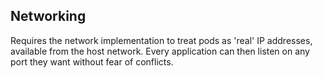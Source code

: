 ## Networking

Requires the network implementation to treat pods as 'real' IP addresses, available from the host network. Every application can then listen on any port they want without fear of conflicts.
